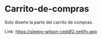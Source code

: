 # Carrito-de-compras
Solo diseñe la parte del carrito de compras.

Link: https://sleepy-wilson-ceddf2.netlify.app

